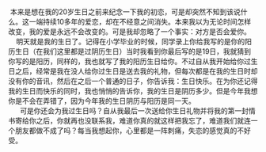 <div id="sina_keyword_ad_area2" class="articalContent  ">
			<div>
&nbsp;<wbr>本来是想在我的20岁生日之前来纪念一下我的初恋，可是却突然不知到该说什么。这一端持续10多年的爱恋，却在不经意之间消失。本来我以为无论时间怎样改变，我的爱是永远不会改变的。可是我却忽略了一个事实：对方是否会爱你。</DIV>
<div>
&nbsp;<wbr>&nbsp;<wbr>&nbsp;<wbr>&nbsp;<wbr>
明天就是我的生日了。记得在小学毕业的时候，同学录上你给我写的是你的阳历生日（在我们这里都是过阴历生日）当时我看到你最后写的是19日，我就猜到你写的是阳历，同样的，我也就写了我的阳历生日给你。不过自从我开始给你过生日之后，经常是我在没人给你过生日是送去我的礼物，但每次都是在我的生日时却没有你的音讯，然后在之后一个普通的日子，你告诉我：生日快乐。在为你还记得我的生日而快乐的同时，我也悄悄的告诉你，我的生日是阴历多少。但是今年我想你是不会在弄错了，因为今年我的生日阴历与阳历是同一天。</DIV>
<div>
&nbsp;<wbr>&nbsp;<wbr>&nbsp;<wbr>&nbsp;<wbr>&nbsp;<wbr>&nbsp;<wbr>
可是你还会为我过生日吗？自从我最后一次送给你生日礼物并将我的第一封情书寄给你之后，你就再也没联系我，难道你真的就这样把我忘了，难道我们就连一个朋友都做不成了吗？每当我想起你，心里都是一阵刺痛，失恋的感觉真的不好受。</DIV>							
		</div>